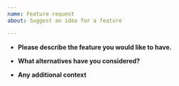 ```yaml
---
name: Feature request
about: Suggest an idea for a feature

---
```


* **Please describe the feature you would like to have.**


* **What alternatives have you considered?**


* **Any additional context**

